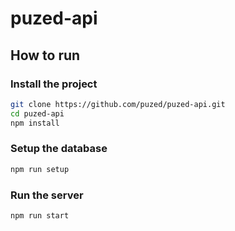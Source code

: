 # puzed-api

## How to run
### Install the project
```bash
git clone https://github.com/puzed/puzed-api.git
cd puzed-api
npm install
```


### Setup the database
```bash
npm run setup
```

### Run the server
```bash
npm run start
```
